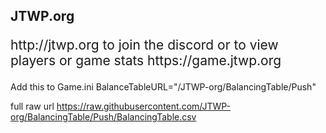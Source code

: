 <h2>JTWP.org</h2>
<p style="font-size: 1.5em;">http://jtwp.org to join the discord or to view players or game stats https://game.jtwp.org</p>


Add this to Game.ini 
BalanceTableURL="/JTWP-org/BalancingTable/Push"


full raw url 
https://raw.githubusercontent.com/JTWP-org/BalancingTable/Push/BalancingTable.csv
